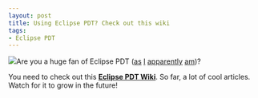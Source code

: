 ```yaml
---
layout: post
title: Using Eclipse PDT? Check out this wiki
tags:
- Eclipse PDT
---
```


[![](http://aaronsaray.com/blog/wp-content/uploads/2008/08/eclipse_pos_logo_fc_sm.jpg)](http://zend.com/pdt)Are you a huge fan of Eclipse PDT ([as](http://aaronsaray.com/blog/2007/08/31/tools-of-the-trade/) [I](http://aaronsaray.com/blog/2007/07/14/eclipse-integration-with-tortoise-svn/) [apparently](http://aaronsaray.com/blog/2008/05/20/xdebug-and-eclipse-pdt-on-windows-from-start-to-finish/) [am](http://aaronsaray.com/blog/2007/07/19/two-new-useful-external-tools-for-eclipse/))?

You need to check out this **[Eclipse PDT Wiki](http://www.thierryb.net/pdtwiki/index.php?title=PDT_User_Guide)**.  So far, a lot of cool articles.  Watch for it to grow in the future!
